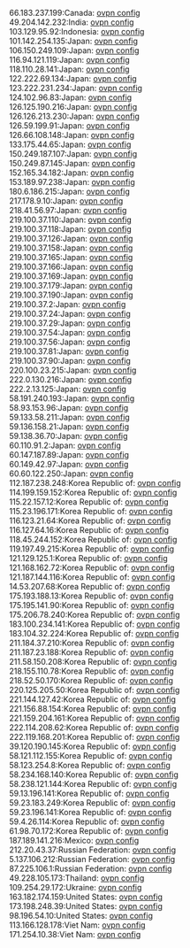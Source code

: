 66.183.237.199:Canada: [ovpn config](vpn/66_183_237_199.ovpn)  
49.204.142.232:India: [ovpn config](vpn/49_204_142_232.ovpn)  
103.129.95.92:Indonesia: [ovpn config](vpn/103_129_95_92.ovpn)  
101.142.254.135:Japan: [ovpn config](vpn/101_142_254_135.ovpn)  
106.150.249.109:Japan: [ovpn config](vpn/106_150_249_109.ovpn)  
116.94.121.119:Japan: [ovpn config](vpn/116_94_121_119.ovpn)  
118.110.28.141:Japan: [ovpn config](vpn/118_110_28_141.ovpn)  
122.222.69.134:Japan: [ovpn config](vpn/122_222_69_134.ovpn)  
123.222.231.234:Japan: [ovpn config](vpn/123_222_231_234.ovpn)  
124.102.96.83:Japan: [ovpn config](vpn/124_102_96_83.ovpn)  
126.125.190.216:Japan: [ovpn config](vpn/126_125_190_216.ovpn)  
126.126.213.230:Japan: [ovpn config](vpn/126_126_213_230.ovpn)  
126.59.199.91:Japan: [ovpn config](vpn/126_59_199_91.ovpn)  
126.66.108.148:Japan: [ovpn config](vpn/126_66_108_148.ovpn)  
133.175.44.65:Japan: [ovpn config](vpn/133_175_44_65.ovpn)  
150.249.187.107:Japan: [ovpn config](vpn/150_249_187_107.ovpn)  
150.249.87.145:Japan: [ovpn config](vpn/150_249_87_145.ovpn)  
152.165.34.182:Japan: [ovpn config](vpn/152_165_34_182.ovpn)  
153.189.97.238:Japan: [ovpn config](vpn/153_189_97_238.ovpn)  
180.6.186.215:Japan: [ovpn config](vpn/180_6_186_215.ovpn)  
217.178.9.10:Japan: [ovpn config](vpn/217_178_9_10.ovpn)  
218.41.56.97:Japan: [ovpn config](vpn/218_41_56_97.ovpn)  
219.100.37.110:Japan: [ovpn config](vpn/219_100_37_110.ovpn)  
219.100.37.118:Japan: [ovpn config](vpn/219_100_37_118.ovpn)  
219.100.37.126:Japan: [ovpn config](vpn/219_100_37_126.ovpn)  
219.100.37.158:Japan: [ovpn config](vpn/219_100_37_158.ovpn)  
219.100.37.165:Japan: [ovpn config](vpn/219_100_37_165.ovpn)  
219.100.37.166:Japan: [ovpn config](vpn/219_100_37_166.ovpn)  
219.100.37.169:Japan: [ovpn config](vpn/219_100_37_169.ovpn)  
219.100.37.179:Japan: [ovpn config](vpn/219_100_37_179.ovpn)  
219.100.37.190:Japan: [ovpn config](vpn/219_100_37_190.ovpn)  
219.100.37.2:Japan: [ovpn config](vpn/219_100_37_2.ovpn)  
219.100.37.24:Japan: [ovpn config](vpn/219_100_37_24.ovpn)  
219.100.37.29:Japan: [ovpn config](vpn/219_100_37_29.ovpn)  
219.100.37.54:Japan: [ovpn config](vpn/219_100_37_54.ovpn)  
219.100.37.56:Japan: [ovpn config](vpn/219_100_37_56.ovpn)  
219.100.37.81:Japan: [ovpn config](vpn/219_100_37_81.ovpn)  
219.100.37.90:Japan: [ovpn config](vpn/219_100_37_90.ovpn)  
220.100.23.215:Japan: [ovpn config](vpn/220_100_23_215.ovpn)  
222.0.130.216:Japan: [ovpn config](vpn/222_0_130_216.ovpn)  
222.2.13.125:Japan: [ovpn config](vpn/222_2_13_125.ovpn)  
58.191.240.193:Japan: [ovpn config](vpn/58_191_240_193.ovpn)  
58.93.153.96:Japan: [ovpn config](vpn/58_93_153_96.ovpn)  
59.133.58.211:Japan: [ovpn config](vpn/59_133_58_211.ovpn)  
59.136.158.21:Japan: [ovpn config](vpn/59_136_158_21.ovpn)  
59.138.36.70:Japan: [ovpn config](vpn/59_138_36_70.ovpn)  
60.110.91.2:Japan: [ovpn config](vpn/60_110_91_2.ovpn)  
60.147.187.89:Japan: [ovpn config](vpn/60_147_187_89.ovpn)  
60.149.42.97:Japan: [ovpn config](vpn/60_149_42_97.ovpn)  
60.60.122.250:Japan: [ovpn config](vpn/60_60_122_250.ovpn)  
112.187.238.248:Korea Republic of: [ovpn config](vpn/112_187_238_248.ovpn)  
114.199.159.152:Korea Republic of: [ovpn config](vpn/114_199_159_152.ovpn)  
115.22.157.12:Korea Republic of: [ovpn config](vpn/115_22_157_12.ovpn)  
115.23.196.171:Korea Republic of: [ovpn config](vpn/115_23_196_171.ovpn)  
116.123.21.64:Korea Republic of: [ovpn config](vpn/116_123_21_64.ovpn)  
116.127.64.16:Korea Republic of: [ovpn config](vpn/116_127_64_16.ovpn)  
118.45.244.152:Korea Republic of: [ovpn config](vpn/118_45_244_152.ovpn)  
119.197.49.215:Korea Republic of: [ovpn config](vpn/119_197_49_215.ovpn)  
121.129.125.1:Korea Republic of: [ovpn config](vpn/121_129_125_1.ovpn)  
121.168.162.72:Korea Republic of: [ovpn config](vpn/121_168_162_72.ovpn)  
121.187.144.116:Korea Republic of: [ovpn config](vpn/121_187_144_116.ovpn)  
14.53.207.68:Korea Republic of: [ovpn config](vpn/14_53_207_68.ovpn)  
175.193.188.13:Korea Republic of: [ovpn config](vpn/175_193_188_13.ovpn)  
175.195.141.90:Korea Republic of: [ovpn config](vpn/175_195_141_90.ovpn)  
175.206.78.240:Korea Republic of: [ovpn config](vpn/175_206_78_240.ovpn)  
183.100.234.141:Korea Republic of: [ovpn config](vpn/183_100_234_141.ovpn)  
183.104.32.224:Korea Republic of: [ovpn config](vpn/183_104_32_224.ovpn)  
211.184.37.210:Korea Republic of: [ovpn config](vpn/211_184_37_210.ovpn)  
211.187.23.188:Korea Republic of: [ovpn config](vpn/211_187_23_188.ovpn)  
211.58.150.208:Korea Republic of: [ovpn config](vpn/211_58_150_208.ovpn)  
218.155.110.78:Korea Republic of: [ovpn config](vpn/218_155_110_78.ovpn)  
218.52.50.170:Korea Republic of: [ovpn config](vpn/218_52_50_170.ovpn)  
220.125.205.50:Korea Republic of: [ovpn config](vpn/220_125_205_50.ovpn)  
221.144.127.42:Korea Republic of: [ovpn config](vpn/221_144_127_42.ovpn)  
221.156.88.154:Korea Republic of: [ovpn config](vpn/221_156_88_154.ovpn)  
221.159.204.161:Korea Republic of: [ovpn config](vpn/221_159_204_161.ovpn)  
222.114.208.62:Korea Republic of: [ovpn config](vpn/222_114_208_62.ovpn)  
222.119.168.201:Korea Republic of: [ovpn config](vpn/222_119_168_201.ovpn)  
39.120.190.145:Korea Republic of: [ovpn config](vpn/39_120_190_145.ovpn)  
58.121.112.155:Korea Republic of: [ovpn config](vpn/58_121_112_155.ovpn)  
58.123.254.8:Korea Republic of: [ovpn config](vpn/58_123_254_8.ovpn)  
58.234.168.140:Korea Republic of: [ovpn config](vpn/58_234_168_140.ovpn)  
58.238.121.144:Korea Republic of: [ovpn config](vpn/58_238_121_144.ovpn)  
59.13.196.141:Korea Republic of: [ovpn config](vpn/59_13_196_141.ovpn)  
59.23.183.249:Korea Republic of: [ovpn config](vpn/59_23_183_249.ovpn)  
59.23.196.141:Korea Republic of: [ovpn config](vpn/59_23_196_141.ovpn)  
59.4.26.114:Korea Republic of: [ovpn config](vpn/59_4_26_114.ovpn)  
61.98.70.172:Korea Republic of: [ovpn config](vpn/61_98_70_172.ovpn)  
187.189.141.216:Mexico: [ovpn config](vpn/187_189_141_216.ovpn)  
212.20.43.37:Russian Federation: [ovpn config](vpn/212_20_43_37.ovpn)  
5.137.106.212:Russian Federation: [ovpn config](vpn/5_137_106_212.ovpn)  
87.225.106.1:Russian Federation: [ovpn config](vpn/87_225_106_1.ovpn)  
49.228.105.173:Thailand: [ovpn config](vpn/49_228_105_173.ovpn)  
109.254.29.172:Ukraine: [ovpn config](vpn/109_254_29_172.ovpn)  
163.182.174.159:United States: [ovpn config](vpn/163_182_174_159.ovpn)  
173.198.248.39:United States: [ovpn config](vpn/173_198_248_39.ovpn)  
98.196.54.10:United States: [ovpn config](vpn/98_196_54_10.ovpn)  
113.166.128.178:Viet Nam: [ovpn config](vpn/113_166_128_178.ovpn)  
171.254.10.38:Viet Nam: [ovpn config](vpn/171_254_10_38.ovpn)  
